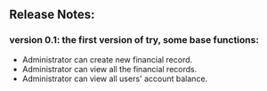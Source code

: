 Release Notes:
---------------------------
### version 0.1: the first version of try, some base functions:
  - Administrator can create new financial record.
  - Administrator can view all the financial records.
  - Administrator can view all users' account balance.
